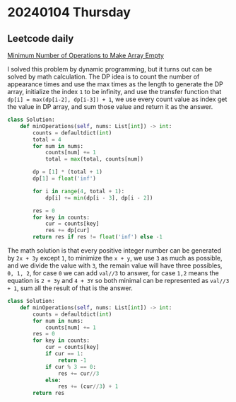 # 20240104 Thursday

## Leetcode daily

[Minimum Number of Operations to Make Array Empty](https://leetcode.com/problems/minimum-number-of-operations-to-make-array-empty/?envType=daily-question&envId=2024-01-04)

I solved this problem by dynamic programming, but it turns out can be solved by math calculation.
The DP idea is to count the number of appearance times and use the max times as the length to generate the DP array, initialize the index `1` to be infinity, and use the transfer function that `dp[i] = max(dp[i-2], dp[i-3]) + 1`, we use every count value as index get the value in DP array, and sum those value and return it as the answer.

```py
class Solution:
    def minOperations(self, nums: List[int]) -> int:
        counts = defaultdict(int)
        total = 4
        for num in nums:
            counts[num] += 1
            total = max(total, counts[num])

        dp = [1] * (total + 1)
        dp[1] = float('inf')

        for i in range(4, total + 1):
            dp[i] += min(dp[i - 3], dp[i - 2])

        res = 0
        for key in counts:
            cur = counts[key]
            res += dp[cur]
        return res if res != float('inf') else -1
```

The math solution is that every positive integer number can be generated by `2x + 3y` except `1`, to minimize the `x + y`, we use `3` as much as possible, and we divide the value with `3`, the remain value will have three possibles, `0, 1, 2`, for case `0` we can add `val//3` to answer, for case `1,2` means the equation is `2 + 3y` and `4 + 3Y` so both minimal can be represented as `val//3 + 1`, sum all the result of that is the answer.

```py
class Solution:
    def minOperations(self, nums: List[int]) -> int:
        counts = defaultdict(int)
        for num in nums:
            counts[num] += 1
        res = 0
        for key in counts:
            cur = counts[key]
            if cur == 1:
                return -1
            if cur % 3 == 0:
                res += cur//3
            else:
                res += (cur//3) + 1
        return res
```
